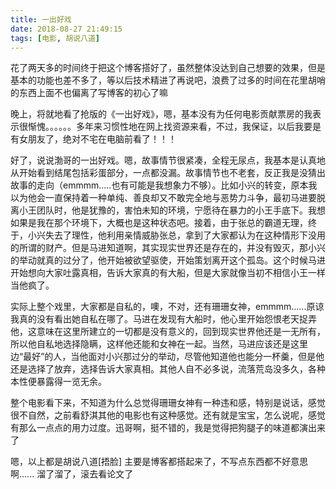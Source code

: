 ```yaml
---
title: 一出好戏
date: 2018-08-27 21:49:15
tags: [电影, 胡说八道]
---
```


花了两天多的时间终于把这个博客搭好了，虽然整体没达到自己想要的效果，但是基本的功能也差不多了，等以后技术精进了再说吧，浪费了过多的时间在花里胡哨的东西上面不也偏离了写博客的初心了嘛

<!--more-->
晚上，将就地看了抢版的《一出好戏》，嗯，基本没有为任何电影贡献票房的我表示很惭愧。。。。。。多年来习惯性地在网上找资源来看，不过，我保证，以后我要是有女朋友了，绝对不宅在电脑前看了！！！

好了，说说渤哥的一出好戏。嗯，故事情节很紧凑，全程无尿点，我基本是认真地从开始看到结尾包括彩蛋部分，一点都没漏。故事情节也不老套，反正我是没猜出故事的走向（emmmm.....也有可能是我想象力不够）。比如小兴的转变，原本我以为他会一直保持着一种单纯、善良却又不敢完全地与恶势力斗争，最初马进要脱离小王团队时，他是犹豫的，害怕未知的环境，宁愿待在暴力的小王手底下。我想如果是我在那个环境下，大概也是这种状态吧。接着，由于张总的霸道无理，终于，小兴失去了理性，他利用亲情威胁张总，拿到了大家都认为在这种情形下没用的所谓的财产。但是马进知道啊，其实现实世界还是存在的，并没有毁灭，那小兴的举动就真的过分了，他开始被欲望驱使，开始策划离开这个孤岛。这个时候马进开始想向大家吐露真相，告诉大家真的有大船，但是大家就像当初不相信小王一样当他疯了。

实际上整个戏里，大家都是自私的，噢，不对，还有珊珊女神，emmmm......原谅我真的没有看出她自私在哪了。马进在发现有大船时，他心里开始怨恨老天捉弄他，这意味在这里所建立的一切都是没有意义的，回到现实世界他还是一无所有，所以他自私地选择隐瞒，这样他还能和女神在一起。当然，马进应该还是这里边“最好”的人，当他面对小兴那过分的举动，尽管他知道他也能分一杯羹，但是他还是选择了放弃，选择告诉大家真相。其他人自不必多说，流落荒岛没多久，各种本性便暴露得一览无余。

整个电影看下来，不知道为什么总觉得珊珊女神有一种违和感，特别是说话，感觉很不自然，之前看舒淇其他的电影也有这种感觉。还有就是宝宝，怎么说呢，感觉有那么一点点的用力过度。迅哥啊，挺不错的，我是觉得把狗腿子的味道都演出来了

嗯，以上都是胡说八道[捂脸]
主要是博客都搭起来了，不写点东西都不好意思啊......
溜了溜了，滚去看论文了